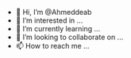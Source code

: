 - 👋 Hi, I’m @Ahmeddeab
- 👀 I’m interested in ...
- 🌱 I’m currently learning ...
- 💞️ I’m looking to collaborate on ...
- 📫 How to reach me ...

<!---
Ahmeddeab/Ahmeddeab is a ✨ special ✨ repository because its `README.md` (this file) appears on your GitHub profile.
You can click the Preview link to take a look at your changes.
--->
